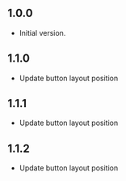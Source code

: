 ## 1.0.0

- Initial version.

## 1.1.0

- Update button layout position

## 1.1.1

- Update button layout position

## 1.1.2

- Update button layout position
